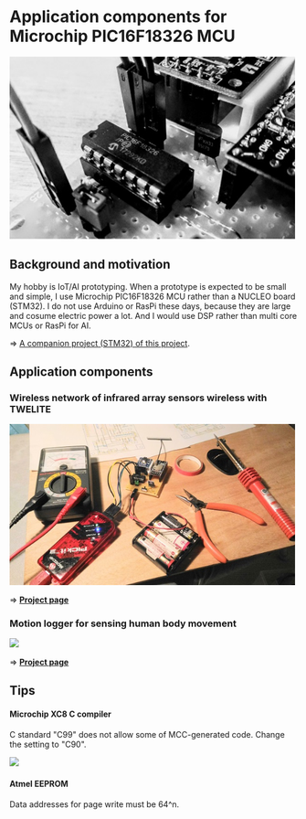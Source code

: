 # Application components for Microchip PIC16F18326 MCU

<img src="./doc/pic16f18326.jpg" width="500">

## Background and motivation

My hobby is IoT/AI prototyping. When a prototype is expected to be small and simple, I use Microchip PIC16F18326 MCU rather than a NUCLEO board (STM32). I do not use Arduino or RasPi these days, because they are large and cosume electric power a lot. And I would use DSP rather than multi core MCUs or RasPi for AI.

=> [A companion project (STM32) of this project](https://github.com/araobp/stm32-mcu).

## Application components

### Wireless network of infrared array sensors wireless with TWELITE 

<img src="./doc/twelite-dip.jpg" width="500">

=> **[Project page](TWELITE.md)**

### Motion logger for sensing human body movement

<img src="./doc/motion_measurement_system.jpg" width="500">

=> **[Project page](MOTION_LOGGER.md)**

## Tips

#### Microchip XC8 C compiler

C standard "C99" does not allow some of MCC-generated code. Change the setting to "C90".

![](./doc/C90_standard.jpg)

#### Atmel EEPROM

Data addresses for page write must be 64^n.
